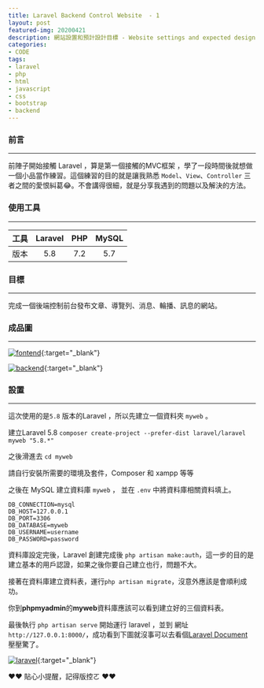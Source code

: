 ```yaml
---
title: Laravel Backend Control Website  - 1
layout: post
featured-img: 20200421
description: 網站設置和預計設計目標 - Website settings and expected design goals
categories:
- CODE
tags:
- laravel
- php
- html
- javascript
- css
- bootstrap
- backend
---
```


### 前言
<hr> 

前陣子開始接觸 Laravel ，算是第一個接觸的MVC框架 ，學了一段時間後就想做一個小品當作練習。這個練習的目的就是讓我熟悉 `Model`、`View`、`Controller` 三者之間的愛恨糾葛😂。不會講得很細，就是分享我遇到的問題以及解決的方法。

### 使用工具
<hr> 


|  工具 | Laravel | PHP | MySQL |
| :--------: | :--------: | :--------: | :--------: |
| 版本    | 5.8     | 7.2     | 5.7     |

### 目標
<hr> 

完成一個後端控制前台發布文章、導覽列、消息、輪播、訊息的網站。

### 成品圖
<hr> 

[![fontend](https://i.imgur.com/pA0CUz0.png)](https://i.imgur.com/pA0CUz0.png){:target="_blank"}

[![backend](https://i.imgur.com/GMe8NcD.png)](https://i.imgur.com/GMe8NcD.png){:target="_blank"}

### 設置
<hr> 

這次使用的是`5.8` 版本的Laravel ，所以先建立一個資料夾 `myweb` 。

建立Laravel 5.8 `composer create-project --prefer-dist laravel/laravel myweb "5.8.*"`

之後滑進去 `cd myweb`

<div class="notice--warning">
	請自行安裝所需要的環境及套件，Composer 和 xampp 等等
</div>

之後在 MySQL 建立資料庫 `myweb` ， 並在 `.env` 中將資料庫相關資料填上。
```
DB_CONNECTION=mysql
DB_HOST=127.0.0.1
DB_PORT=3306
DB_DATABASE=myweb
DB_USERNAME=username
DB_PASSWORD=password

```

資料庫設定完後，Laravel 創建完成後 `php artisan make:auth`，這一步的目的是建立基本的用戶認證，如果之後你要自己建立也行，問題不大。

接著在資料庫建立資料表，運行`php artisan migrate`，沒意外應該是會順利成功。

你到**phpmyadmin**的**myweb**資料庫應該可以看到建立好的三個資料表。

最後執行 `php artisan serve` 開始運行 laravel ，並到 網址`http://127.0.0.1:8000/`，成功看到下圖就沒事可以去看個[Laravel Document](https://laravel.com/docs/5.8/readme) 壓壓驚了。

[![laravel](https://i.imgur.com/vo0yJtw.png)](https://i.imgur.com/vo0yJtw.png){:target="_blank"}

<div class="notice--success">
❤❤  貼心小提醒，記得版控ㄛ ❤❤
</div>
